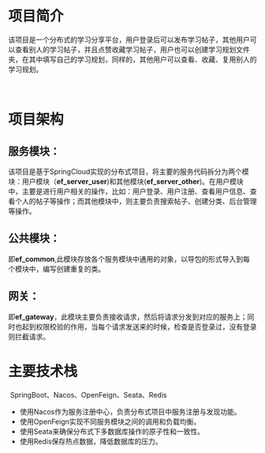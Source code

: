 # 项目简介

​	该项目是一个分布式的学习分享平台，用户登录后可以发布学习帖子，其他用户可以查看别人的学习帖子，并且点赞收藏学习帖子，用户也可以创建学习规划文件夹，在其中填写自己的学习规划，同样的，其他用户可以查看、收藏、复用别人的学习规划。

​	

# 项目架构

## 服务模块：

​	该项目是基于SpringCloud实现的分布式项目，将主要的服务代码拆分为两个模块：用户模块（**ef_server_user**)和其他模块(**ef_server_other**)。在用户模块中，主要是进行用户相关的操作，比如：用户登录、用户注册、查看用户信息、查看个人的帖子等操作；而其他模块中，则主要负责搜索帖子、创建分类、后台管理等操作。



## 公共模块：

​	即**ef_common**,此模块存放各个服务模块中通用的对象，以导包的形式导入到每个模块中，编写创建重复的类。



## 网关：

​	即**ef_gateway**，此模块主要负责接收请求，然后将请求分发到对应的服务上；同时也起到权限校验的作用，当每个请求发送来的时候，检查是否登录过，没有登录则拦截请求。



# 主要技术栈

​	SpringBoot、Nacos、OpenFeign、Seata、Redis

- 使用Nacos作为服务注册中心，负责分布式项目中服务注册与发现功能。
- 使用OpenFeign实现不同服务模块之间的调用和负载均衡。
- 使用Seata来确保分布式下多数据库操作的原子性和一致性。
- 使用Redis保存热点数据，降低数据库的压力。